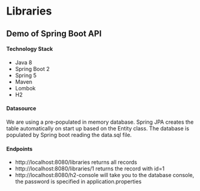 # Libraries

## Demo of Spring Boot API

#### Technology Stack

- Java 8
- Spring Boot 2
- Spring 5
- Maven
- Lombok
- H2 

#### Datasource

We are using a pre-populated in memory database.
Spring JPA creates the table automatically on start up based on the Entity class.
The database is populated by Spring boot reading the data.sql file.

#### Endpoints

- http://localhost:8080/libraries
returns all records
- http://localhost:8080/libraries/1 returns the record with id=1
- http://localhost:8080/h2-console will take you to the database console, the password is specified in application.properties
